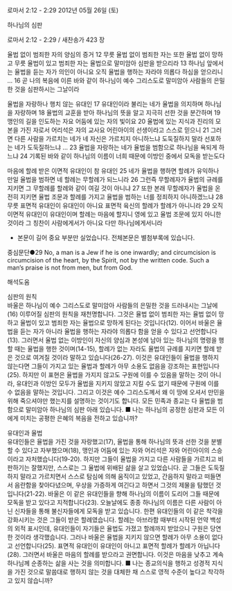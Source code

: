 로마서 2:12 - 2:29 
2012년 05월 26일 (토)

하나님의 심판



로마서 2:12 - 2:29 / 새찬송가 423 장


율법 없이 범죄한 자의 양심의 증거
12 무릇 율법 없이 범죄한 자는 또한 율법 없이 망하고 무릇 율법이 있고 범죄한 자는 율법으로 말미암아 심판을 받으리라 13 하나님 앞에서는 율법을 듣는 자가 의인이 아니요 오직 율법을 행하는 자라야 의롭다 하심을 얻으리니 … 16 곧 나의 복음에 이른 바와 같이 하나님이 예수 그리스도로 말미암아 사람들의 은밀한 것을 심판하시는 그날이라

율법을 자랑하나 행치 않는 유대인
17 유대인이라 불리는 네가 율법을 의지하며 하나님을 자랑하며 18 율법의 교훈을 받아 하나님의 뜻을 알고 지극히 선한 것을 분간하며 19 맹인의 길을 인도하는 자요 어둠에 있는 자의 빛이요 20 율법에 있는 지식과 진리의 모본을 가진 자로서 어리석은 자의 교사요 어린아이의 선생이라고 스스로 믿으니 21 그러면 다른 사람을 가르치는 네가 네 자신은 가르치지 아니하느냐 도둑질하지 말라 선포하는 네가 도둑질하느냐 … 23 율법을 자랑하는 네가 율법을 범함으로 하나님을 욕되게 하느냐 24 기록된 바와 같이 하나님의 이름이 너희 때문에 이방인 중에서 모독을 받는도다

마음에 할례 받은 이면적 유대인이 참 유대인
25 네가 율법을 행하면 할례가 유익하나 만일 율법을 범하면 네 할례는 무할례가 되느니라 26 그런즉 무할례자가 율법의 규례를 지키면 그 무할례를 할례와 같이 여길 것이 아니냐 27 또한 본래 무할례자가 율법을 온전히 지키면 율법 조문과 할례를 가지고 율법을 범하는 너를 정죄하지 아니하겠느냐 28 무릇 표면적 유대인이 유대인이 아니요 표면적 육신의 할례가 할례가 아니니라 29 오직 이면적 유대인이 유대인이며 할례는 마음에 할지니 영에 있고 율법 조문에 있지 아니한 것이라 그 칭찬이 사람에게서가 아니요 다만 하나님에게서니라
* 본문이 길어 중요 부분만 실었습니다. 전체본문은 별첨부록에 있습니다.

중심문단●29 No, a man is a Jew if he is one inwardly; and circumcision is circumcision of the heart, by the Spirit, not by the written code. Such a man’s praise is not from men, but from God.

해석도움





심판의 원칙  
바울은 하나님이 예수 그리스도로 말미암아 사람들의 은밀한 것을 드러내시는 그날에(16) 이루어질 심판의 원칙을 재천명합니다. 그것은 율법 없이 범죄한 자는 율법 없이 망하고 율법이 있고 범죄한 자는 율법으로 망하게 된다는 것입니다(12). 이어서 바울은 율법을 듣는 자가 아니라 율법을 행하는 자라야 의롭다 함을 얻을 수 있다고 선언합니다(13). 그러면서 율법 없는 이방인이 자신의 양심과 본성에 남아 있는 하나님의 명령을 행할 때는 율법을 행한 것이며(14-15), 할례가 없는 자라도 율법의 규례를 지키면 할례 받은 것으로 여겨질 것이라 말하고 있습니다(26-27). 이것은 유대인들이 율법을 행하지 않는다면 그들이 가지고 있는 율법과 할례가 아무 소용도 없음을 강조하는 표현입니다(25). 하지만 이 표현은 율법을 가지지 않고도 구원에 이를 수 있음을 말하는 것이 아니라, 유대인과 이방인 모두가 율법을 지키지 않았고 지킬 수도 없기 때문에 구원에 이를 수 없음을 말하는 것입니다. 그리고 이것은 예수 그리스도께서 왜 이 땅에 오셔서 만민을 위해 죽으셔야만 했는지를 설명하는 것이기도 합니다. 모든 민족과 종교는 다 율법을 범함으로 말미암아 하나님의 심판 아래 있습니다.
■ 나는 하나님의 공정한 심판과 모든 이에게 미치는 공평한 은혜의 복음을 전하고 있습니까?

유대인과 율법  
유대인들은 율법을 가진 것을 자랑했고(17), 율법을 통해 하나님의 뜻과 선한 것을 분별할 수 있다고 자부했으며(18), 맹인과 어둠에 있는 자와 어리석은 자와 어린아이의 스승이라고 자처했습니다(19-20). 하지만 그들이 율법을 가지고 다른 사람들을 가르치고 비판하기는 잘했지만, 스스로는 그 율법에 위배된 삶을 살고 있었습니다. 곧 그들은 도둑질하지 말라고 가르치면서 스스로 탐심에 의해 움직이고 있었고, 간음하지 말라고 떠들면서 음란함을 찾아다녔으며, 우상을 가증하게 여긴다고 하면서 그것의 제물을 탐했던 것입니다(21-22). 바울은 이 같은 유대인들을 향해 하나님의 이름이 도리어 그들 때문에 모독을 받고 있다고 지적합니다(23). 오늘날에도 종종 하나님의 이름은 다른 사람이 아닌 신자들을 통해 불신자들에게 모독을 받고 있습니다. 한편 유대인들의 이 같은 착각을 강화시키는 것은 그들이 받은 할례였습니다. 할례는 아브라함 때부터 시작된 언약 백성의 외적 표시인데, 유대인들이 자기들은 율법도 가졌고 할례까지 받았으니 구원은 당연한 것이라 생각했습니다. 그러나 바울은 율법을 지키지 않으면 할례가 아무 소용이 없다고 선언합니다(25). 표면적 유대인이 유대인이 아니고 표면적 할례가 할례가 아닙니다(28). 그러면서 바울은 마음의 할례를 받으라고 권면합니다. 이것은 마음을 낮추고 계속 하나님께 순종하는 삶을 사는 것을 의미합니다.
■ 나는 종교의식을 행하고 성경적 지식을 가진 것으로 말씀대로 행하지 않는 것을 대체한 채 스스로 영적 수준이 높다고 착각하고 있지 않습니까?